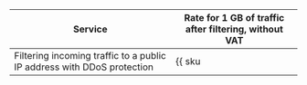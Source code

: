 | Service | Rate for 1 GB of traffic after filtering, without VAT | 
| ----- | ----- |
| Filtering incoming traffic to a public IP address with DDoS protection | {{ sku|USD|network.ingress.inet.antiddos.qrator|string }} |
